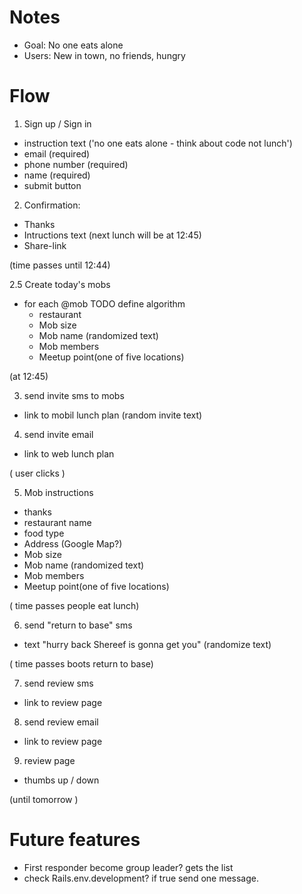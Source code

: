 # Notes
 * Goal: No one eats alone
 * Users: New in town, no friends, hungry

# Flow

1. Sign up / Sign in
  - instruction text ('no one eats alone - think about code not lunch')
  - email (required)
  - phone number (required)
  - name (required)
  - submit button

2. Confirmation: 
  - Thanks
  - Intructions text (next lunch will be at 12:45)
  - Share-link


(time passes until 12:44)

2.5 Create today's mobs
  - for each @mob 
    TODO define algorithm
    - restaurant
    - Mob size 
    - Mob name (randomized text)
    - Mob members
    - Meetup point(one of five locations)

(at 12:45)

3. send invite sms to mobs
  - link to mobil lunch plan (random invite text)

4. send invite email 
  - link to web lunch plan

( user clicks )

5. Mob instructions 
  - thanks 
  - restaurant name 
  - food type
  - Address (Google Map?)
  - Mob size
  - Mob name (randomized text)
  - Mob members
  - Meetup point(one of five locations)

( time passes people eat lunch)

6. send "return to base" sms  
  - text "hurry back Shereef is gonna get you" (randomize text)

( time passes boots return to base) 		

7. send review sms 
  - link to review page

8. send review email
  - link to review page

9. review page
  - thumbs up / down 

(until tomorrow )

# Future features 
  * First responder become group leader? gets the list 
  * check Rails.env.development? if true send one message.
